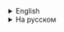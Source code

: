 <details>
  <summary>English</summary>

## Task 1

**"Is the array symmetrical?"**
Check if the array is symmetrical. A symmetrical array looks the same when read from left to right and from right to
left.

## Task 2

**"Lottery Ticket"**
Create an array with numbers from 1 to 10. Let the user enter 3 numbers. Check how many numbers the user guessed
correctly.

## Task 3

**"Random Choice"**
Create an array with movie or book titles. The program randomly selects one of them for viewing or reading and displays
it to the user.

## Task 4 ***!!!

Create an array with numbers from 1 to 50. The program should randomly select one of these numbers, and the user should
guess it. After each attempt, the program should give a hint: whether the number is higher or lower than the guessed
one.
**Hint:**

- For this task, you will need a method that generates a random number:

### How to use Random in Java

To generate random numbers in Java, the Random class is often used. First, you need to import this class:

1. **Import the class:** At the beginning of your file, you need to import the Random class.

<details>
  <summary >Нажмите, чтобы открыть</summary>

```
import java.util.Random;
```

2. **Create an object:** Create an object of the Random class.

```
Random rand = new Random();
```

3. **Generate random numbers:** Now you can use the **rand** object to generate random numbers.

```
int randomNumber = rand.nextInt(50) + 1; // Random number from 1 to 50
```

Example:

```java
import java.util.Random;

public class MyRandom {
    public static void main(String[] args) {
        Random rand = new Random();
        int randomNumber = rand.nextInt(50) + 1; // Random number from 1 to 50
    }
}
```

**!!!** Note that nextInt(50) returns a number from **0** to **49**. By adding 1, we get a range from 1 to 50.

</details>

</details>

<details>
  <summary>На русском</summary>

## Задача 1

**"Симметричный ли массив?"**

Проверьте, является ли массив симметричным. Симметричный массив выглядит одинаково при чтении слева направо и справа
налево.

## Задача 2

**"Лотерейный билет"**

Создайте массив с числами от 1 до 10. Пусть пользователь вводит 3 числа. Проверьте, сколько чисел пользователь угадал.

## Задача 3

**"Случайный выбор"**

Создайте массив с названиями фильмов или книг. Программа случайным образом выбирает одно из них для просмотра или чтения
и выводит это пользователю.

## Задача 4 ***!!!

Создайте массив с числами от 1 до 50. Программа должна случайно выбрать одно из этих чисел, а пользователь должен его
угадать. После каждой попытки программа должна подсказывать: число больше или меньше загаданного.
**Подсказка:**

- Для этой задачи вам понадобится метод, который генерирует рандомное число:

### Как использовать Random в Java

Для генерации случайных чисел в Java часто используется класс Random. Сначала необходимо импортировать этот класс:

1. **Импорт класса:** В начале вашего файла нужно импортировать класс Random.

<details>
  <summary>Нажмите, чтобы открыть</summary>

````
import java.util.Random;
````

2. **Создание объекта:** Создайте объект класса Random.

````
Random rand = new Random();
````

3. **Генерация случайных чисел:** Теперь вы можете использовать объект **rand** для генерации случайных чисел.

````
int randomNumber = rand.nextInt(50) + 1; // Случайное число от 1 до 50
````

Пример:

````java
import java.util.Random;

public class MyRandom {
    public static void main(String[] args) {
        Random rand = new Random();
        int randomNumber = rand.nextInt(50) + 1; // Случайное число от 1 до 50
    }
}
````

**!!!** Обратите внимание, что nextInt(50) возвращает число от **0** до **49**. Прибавляя 1, мы получаем диапазон от 1
до 50.

</details>
</details>
